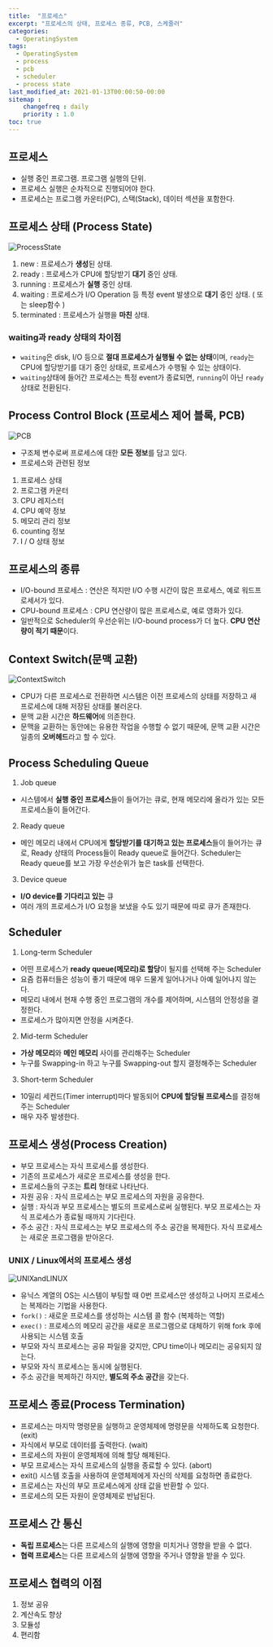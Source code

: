 ```yaml
---
title:  "프로세스"
excerpt: "프로세스의 상태, 프로세스 종류, PCB, 스케줄러"
categories:
  - OperatingSystem
tags:
  - OperatingSystem
  - process
  - pcb
  - scheduler
  - process state
last_modified_at: 2021-01-13T00:00:50-00:00
sitemap :
    changefreq : daily
    priority : 1.0
toc: true
---
```


## 프로세스
- 실행 중인 프로그램. 프로그램 실행의 단위. 
- 프로세스 실행은 순차적으로 진행되어야 한다.
- 프로세스는 프로그램 카운터(PC), 스택(Stack), 데이터 섹션을 포함한다.

## 프로세스 상태 (Process State)
![ProcessState](/img/ProcessState.jpg)
1. new : 프로세스가 **생성**된 상태. 
2. ready : 프로세스가 CPU에 할당받기 **대기** 중인 상태. 
3. running : 프로세스가 **실행** 중인 상태. 
4. waiting : 프로세스가 I/O Operation 등 특정 event 발생으로 **대기** 중인 상태. ( 또는 sleep함수 ) 
5. terminated : 프로세스가 실행을 **마친** 상태. 

### waiting과 ready 상태의 차이점
- `waiting`은 disk, I/O 등으로 **절대 프로세스가 실행될 수 없는 상태**이며, `ready`는 CPU에 할당받기를 대기 중인 상태로, 프로세스가 수행될 수 있는 상태이다. 
- `waiting`상태에 들어간 프로세스는 특정 event가 종료되면, `running`이 아닌 `ready` 상태로 전환된다.

## Process Control Block (프로세스 제어 블록, PCB)
![PCB](/img/PCB.jpg)
- 구조체 변수로써 프로세스에 대한 **모든 정보**를 담고 있다. 
- 프로세스와 관련된 정보 
1. 프로세스 상태 
2. 프로그램 카운터 
3. CPU 레지스터 
4. CPU 예약 정보 
5. 메모리 관리 정보 
6. counting 정보 
7. I / O 상태 정보

## 프로세스의 종류
- I/O-bound 프로세스 : 연산은 적지만 I/O 수행 시간이 많은 프로세스, 예로 워드프로세서가 있다. 
- CPU-bound 프로세스 : CPU 연산량이 많은 프로세스로, 예로 영화가 있다. 
- 일반적으로 Scheduler의 우선순위는 I/O-bound process가 더 높다. **CPU 연산량이 적기 때문**이다.

## Context Switch(문맥 교환)
![ContextSwitch](/img/ContextSwitch.jpg)
- CPU가 다른 프로세스로 전환하면 시스템은 이전 프로세스의 상태를 저장하고 새 프로세스에 대해 저장된 상태를 불러온다. 
- 문맥 교환 시간은 **하드웨어**에 의존한다. 
- 문맥을 교환하는 동안에는 유용한 작업을 수행할 수 없기 때문에, 문맥 교환 시간은  
  일종의 **오버헤드**라고 할 수 있다.

## Process Scheduling Queue
1. Job queue
  - 시스템에서 **실행 중인 프로세스**들이 들어가는 큐로, 현재 메모리에 올라가 있는 모든 프로세스들이 들어간다. 
2. Ready queue
  - 메인 메모리 내에서 CPU에게 **할당받기를 대기하고 있는 프로세스**들이 들어가는 큐로, Ready 상태의 Process들이 Ready queue로 들어간다.
Scheduler는 Ready queue를 보고 가장 우선순위가 높은 task를 선택한다.
3. Device queue
  - **I/O device를 기다리고 있는** 큐
  - 여러 개의 프로세스가 I/O 요청을 보냈을 수도 있기 때문에 따로 큐가 존재한다.

## Scheduler
1. Long-term Scheduler
  - 어떤 프로세스가 **ready queue(메모리)로 할당**이 될지를 선택해 주는 Scheduler 
  - 요즘 컴퓨터들은 성능이 좋기 때문에 매우 드물게 일어나거나 아예 일어나지 않는다. 
  - 메모리 내에서 현재 수행 중인 프로그램의 개수를 제어하며, 시스템의 안정성을 결정한다. 
  - 프로세스가 많아지면 안정을 시켜준다. 
2. Mid-term Scheduler
  - **가상 메모리**와 **메인 메모리** 사이를 관리해주는 Scheduler 
  - 누구를 Swapping-in 하고 누구를 Swapping-out 할지 결정해주는 Scheduler 
3. Short-term Scheduler
  - 10밀리 세컨드(Timer interrupt)마다 발동되어 **CPU에 할당될 프로세스**를 결정해 주는 Scheduler 
  - 매우 자주 발생한다.

## 프로세스 생성(Process Creation)
- 부모 프로세스는 자식 프로세스를 생성한다. 
- 기존의 프로세스가 새로운 프로세스를 생성을 한다. 
- 프로세스들의 구조는 **트리** 형태로 나타난다. 
- 자원 공유 : 자식 프로세스는 부모 프로세스의 자원을 공유한다. 
- 실행 : 자식과 부모 프로세스는 별도의 프로세스로써 실행된다. 부모 프로세스는 자식 프로세스가 종료될 때까지 기다린다. 
- 주소 공간 : 자식 프로세스는 부모 프로세스의 주소 공간을 복제한다. 자식 프로세스는 새로운 프로그램을 받아온다.

### UNIX / Linux에서의 프로세스 생성
![UNIXandLINUX](/img/UNIXandLINUX.jpg)
- 유닉스 계열의 OS는 시스템이 부팅할 때 0번 프로세스만 생성하고 나머지 프로세스는 복제라는 기법을 사용한다. 
- `fork()` : 새로운 프로세스를 생성하는 시스템 콜 함수 (복제하는 역할) 
- `exec()` : 프로세스의 메모리 공간을 새로운 프로그램으로 대체하기 위해 fork 후에 사용되는 시스템 호출 
- 부모와 자식 프로세스는 공유 파일을 갖지만, CPU time이나 메모리는 공유되지 않는다. 
- 부모와 자식 프로세스는 동시에 실행된다. 
- 주소 공간을 복제하긴 하지만, **별도의 주소 공간**을 갖는다.

## 프로세스 종료(Process Termination)
- 프로세스는 마지막 명령문을 실행하고 운영체제에 명령문을 삭제하도록 요청한다. (exit) 
- 자식에서 부모로 데이터를 출력한다. (wait) 
- 프로세스의 자원이 운영체제에 의해 할당 해제된다. 
- 부모 프로세스는 자식 프로세스의 실행을 종료할 수 있다. (abort) 
- exit() 시스템 호출을 사용하여 운영체제에게 자신의 삭제를 요청하면 종료한다. 
- 프로세스는 자신의 부모 프로세스에게 상태 값을 반환할 수 있다. 
- 프로세스의 모든 자원이 운영체제로 반납된다.

## 프로세스 간 통신
- **독립 프로세스**는 다른 프로세스의 실행에 영향을 미치거나 영향을 받을 수 없다. 
- **협력 프로세스**는 다른 프로세스의 실행에 영향을 주거나 영향을 받을 수 있다.

## 프로세스 협력의 이점
1. 정보 공유 
2. 계산속도 향상 
3. 모듈성 
4. 편리함